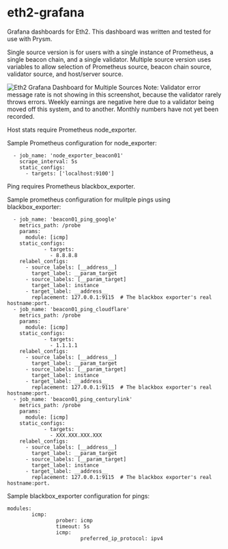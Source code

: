 # eth2-grafana
Grafana dashboards for Eth2. This dashboard was written and tested for use with Prysm.

Single source version is for users with a single instance of Prometheus, a single beacon chain, and a single validator. Multiple source version uses variables to allow selection of Prometheus source, beacon chain source, validator source, and host/server source.

![Eth2 Grafana Dashboard for Multiple Sources](https://raw.githubusercontent.com/metanull-operator/eth2-grafana/master/images/eth2-grafana-dashboard-multiple-sources.png)
Note: Validator error message rate is not showing in this screenshot, because the validator rarely throws errors. Weekly earnings are negative here due to a validator being moved off this system, and to another. Monthly numbers have not yet been recorded.

Host stats require Prometheus node_exporter.

Sample Prometheus configuration for node_exporter:
```
  - job_name: 'node_exporter_beacon01'
    scrape_interval: 5s
    static_configs:
      - targets: ['localhost:9100']
```

Ping requires Prometheus blackbox_exporter.

Sample prometheus configuration for mulitple pings using blackbox_exporter:
```
  - job_name: 'beacon01_ping_google'
    metrics_path: /probe
    params:
      module: [icmp]
    static_configs:
            - targets:
              - 8.8.8.8
    relabel_configs:
      - source_labels: [__address__]
        target_label: __param_target
      - source_labels: [__param_target]
        target_label: instance
      - target_label: __address__
        replacement: 127.0.0.1:9115  # The blackbox exporter's real hostname:port.
  - job_name: 'beacon01_ping_cloudflare'
    metrics_path: /probe
    params:
      module: [icmp]
    static_configs:
            - targets:
              - 1.1.1.1
    relabel_configs:
      - source_labels: [__address__]
        target_label: __param_target
      - source_labels: [__param_target]
        target_label: instance
      - target_label: __address__
        replacement: 127.0.0.1:9115  # The blackbox exporter's real hostname:port.
  - job_name: 'beacon01_ping_centurylink'
    metrics_path: /probe
    params:
      module: [icmp]
    static_configs:
            - targets:
              - XXX.XXX.XXX.XXX
    relabel_configs:
      - source_labels: [__address__]
        target_label: __param_target
      - source_labels: [__param_target]
        target_label: instance
      - target_label: __address__
        replacement: 127.0.0.1:9115  # The blackbox exporter's real hostname:port.
```

Sample blackbox_exporter configuration for pings:
```
modules:
        icmp:
                prober: icmp
                timeout: 5s
                icmp:
                        preferred_ip_protocol: ipv4
```
